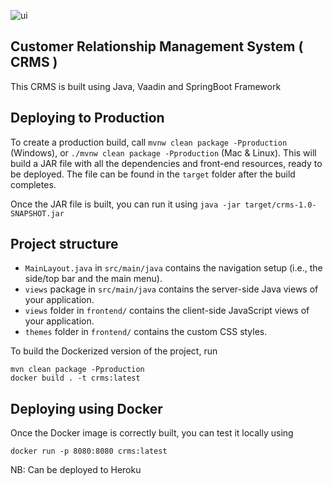 
![ui](https://github.com/Redeem-Grimm-Satoshi/CRMS/assets/45304978/9ea3030f-7d39-4a7b-859a-bd6077df644d)


## Customer Relationship Management System ( CRMS )
This CRMS is built using Java, Vaadin and SpringBoot Framework

## Deploying to Production

To create a production build, call `mvnw clean package -Pproduction` (Windows),
or `./mvnw clean package -Pproduction` (Mac & Linux).
This will build a JAR file with all the dependencies and front-end resources,
ready to be deployed. The file can be found in the `target` folder after the build completes.

Once the JAR file is built, you can run it using
`java -jar target/crms-1.0-SNAPSHOT.jar`

## Project structure

- `MainLayout.java` in `src/main/java` contains the navigation setup (i.e., the
  side/top bar and the main menu). 
- `views` package in `src/main/java` contains the server-side Java views of your application.
- `views` folder in `frontend/` contains the client-side JavaScript views of your application.
- `themes` folder in `frontend/` contains the custom CSS styles.


To build the Dockerized version of the project, run

```
mvn clean package -Pproduction
docker build . -t crms:latest
```

## Deploying using Docker

Once the Docker image is correctly built, you can test it locally using

```
docker run -p 8080:8080 crms:latest
```

NB: Can be deployed to Heroku
